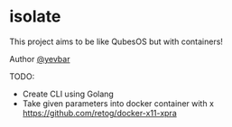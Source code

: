 # isolate

This project aims to be like QubesOS but with containers!

Author [@yevbar](https://github.com/yevbar)

TODO:

* Create CLI using Golang
* Take given parameters into docker container with x
https://github.com/retog/docker-x11-xpra